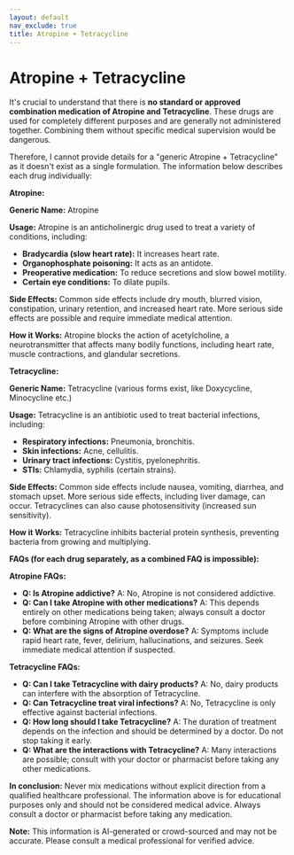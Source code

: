 ```yaml
---
layout: default
nav_exclude: true
title: Atropine + Tetracycline
---
```


# Atropine + Tetracycline

It's crucial to understand that there is **no standard or approved combination medication of Atropine and Tetracycline**.  These drugs are used for completely different purposes and are generally not administered together. Combining them without specific medical supervision would be dangerous.

Therefore, I cannot provide details for a "generic Atropine + Tetracycline" as it doesn't exist as a single formulation.  The information below describes each drug individually:

**Atropine:**

**Generic Name:** Atropine

**Usage:** Atropine is an anticholinergic drug used to treat a variety of conditions, including:

* **Bradycardia (slow heart rate):**  It increases heart rate.
* **Organophosphate poisoning:** It acts as an antidote.
* **Preoperative medication:** To reduce secretions and slow bowel motility.
* **Certain eye conditions:** To dilate pupils.

**Side Effects:** Common side effects include dry mouth, blurred vision, constipation, urinary retention, and increased heart rate.  More serious side effects are possible and require immediate medical attention.

**How it Works:** Atropine blocks the action of acetylcholine, a neurotransmitter that affects many bodily functions, including heart rate, muscle contractions, and glandular secretions.

**Tetracycline:**

**Generic Name:** Tetracycline (various forms exist, like Doxycycline, Minocycline etc.)

**Usage:** Tetracycline is an antibiotic used to treat bacterial infections, including:

* **Respiratory infections:** Pneumonia, bronchitis.
* **Skin infections:** Acne, cellulitis.
* **Urinary tract infections:**  Cystitis, pyelonephritis.
* **STIs:** Chlamydia, syphilis (certain strains).

**Side Effects:** Common side effects include nausea, vomiting, diarrhea, and stomach upset.  More serious side effects, including liver damage, can occur. Tetracyclines can also cause photosensitivity (increased sun sensitivity).

**How it Works:** Tetracycline inhibits bacterial protein synthesis, preventing bacteria from growing and multiplying.

**FAQs (for each drug separately, as a combined FAQ is impossible):**

**Atropine FAQs:**

* **Q: Is Atropine addictive?** A: No, Atropine is not considered addictive.
* **Q: Can I take Atropine with other medications?** A:  This depends entirely on other medications being taken; always consult a doctor before combining Atropine with other drugs.
* **Q: What are the signs of Atropine overdose?** A:  Symptoms include rapid heart rate, fever, delirium, hallucinations, and seizures.  Seek immediate medical attention if suspected.

**Tetracycline FAQs:**

* **Q: Can I take Tetracycline with dairy products?** A: No, dairy products can interfere with the absorption of Tetracycline.
* **Q: Can Tetracycline treat viral infections?** A: No, Tetracycline is only effective against bacterial infections.
* **Q:  How long should I take Tetracycline?** A: The duration of treatment depends on the infection and should be determined by a doctor.  Do not stop taking it early.
* **Q: What are the interactions with Tetracycline?** A: Many interactions are possible; consult with your doctor or pharmacist before taking any other medications.

**In conclusion:**  Never mix medications without explicit direction from a qualified healthcare professional.  The information above is for educational purposes only and should not be considered medical advice.  Always consult a doctor or pharmacist before taking any medication.


**Note:** This information is AI-generated or crowd-sourced and may not be accurate. Please consult a medical professional for verified advice.